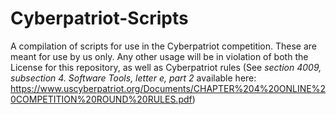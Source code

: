 # Cyberpatriot-Scripts
A compilation of scripts for use in the Cyberpatriot competition. These are meant for use by us only. Any other usage will be in violation of both the License for this repository, as well as Cyberpatriot rules (See *section 4009, subsection 4. Software Tools, letter e, part 2* available here: https://www.uscyberpatriot.org/Documents/CHAPTER%204%20ONLINE%20COMPETITION%20ROUND%20RULES.pdf)
